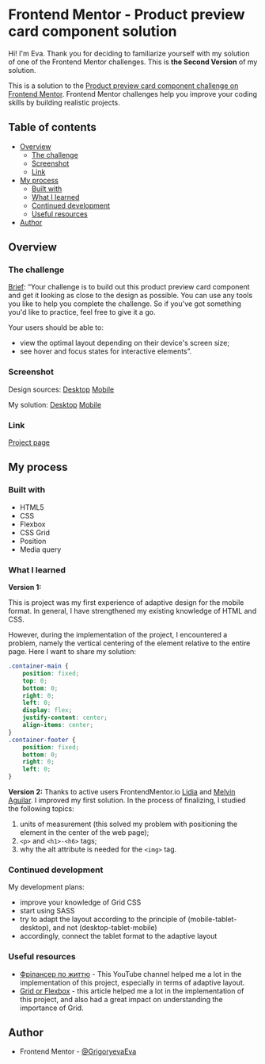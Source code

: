 # Frontend Mentor - Product preview card component solution

Hi! I'm Eva.
Thank you for deciding to familiarize yourself with my solution of one of the Frontend Mentor challenges.
This is **the Second Version** of my solution.

This is a solution to the [Product preview card component challenge on Frontend Mentor](https://www.frontendmentor.io/challenges/product-preview-card-component-GO7UmttRfa). Frontend Mentor challenges help you improve your coding skills by building realistic projects. 

## Table of contents

- [Overview](#overview)
  - [The challenge](#the-challenge)
  - [Screenshot](#screenshot)
  - [Link](#link)
- [My process](#my-process)
  - [Built with](#built-with)
  - [What I learned](#what-i-learned)
  - [Continued development](#continued-development)
  - [Useful resources](#useful-resources)
- [Author](#author)

## Overview

### The challenge

[Brief](https://www.frontendmentor.io/challenges/product-preview-card-component-GO7UmttRfa):
“Your challenge is to build out this product preview card component and get it looking as close to the design as possible.
You can use any tools you like to help you complete the challenge. So if you've got something you'd like to practice, feel free to give it a go.

Your users should be able to:

- view the optimal layout depending on their device's screen size;
- see hover and focus states for interactive elements”.

### Screenshot

Design sources:
[Desktop](design/desktop-design.jpg)
[Mobile](design/mobile-design.jpg)

My solution:
[Desktop](screenshots/Desktop.png)
[Mobile](screenshots/Mobile.png)

### Link

[Project page](https://grigoryevaeva.github.io/Product-preview_Challenge-FrontedMentor/)

## My process

### Built with

- HTML5 
- CSS
- Flexbox
- CSS Grid
- Position
- Media query

### What I learned

**Version 1:**

This is project was my first experience of adaptive design for the mobile format.
In general, I have strengthened my existing knowledge of HTML and CSS.

However, during the implementation of the project, I encountered a problem, namely the vertical centering of the element relative to the entire page.
Here I want to share my solution:

```css
.container-main {
    position: fixed;
    top: 0;
    bottom: 0;
    right: 0;
    left: 0;
    display: flex;
    justify-content: center;
    align-items: center;
}
.container-footer {
    position: fixed;
    bottom: 0;
    right: 0;
    left: 0;
}
```
**Version 2:**
Thanks to active users FrontendMentor.io [Lidia](https://www.frontendmentor.io/profile/lidimi) and [Melvin Aguilar](https://www.frontendmentor.io/profile/MelvinAguilar). I improved my first solution. In the process of finalizing, I studied the following topics: 
1) units of measurement (this solved my problem with positioning the element in the center of the web page);
2) `<p>` and `<h1>-<h6>` tags;
3) why the alt attribute is needed for the `<img>` tag.

### Continued development

My development plans:

- improve your knowledge of Grid CSS
- start using SASS
- try to adapt the layout according to the principle of (mobile-tablet-desktop), and not (desktop-tablet-mobile)
- accordingly, connect the tablet format to the adaptive layout

### Useful resources

- [Фрілансер по життю](https://www.youtube.com/@FreelancerLifeStyle) - This YouTube channel helped me a lot in the implementation of this project, especially in terms of adaptive layout.
- [Grid or Flexbox](https://codecoda.com/en/blog/entry/css-layout-grid-vs-flexbox) - this article helped me a lot in the implementation of this project, and also had a great impact on understanding the importance of Grid.

## Author

- Frontend Mentor - [@GrigoryevaEva](https://www.frontendmentor.io/profile/GrigoryevaEva)
